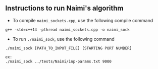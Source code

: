 ## Instructions to run Naimi's algorithm
- To compile `naimi_sockets.cpp`, use the following compile command

```
g++ -std=c++14 -pthread naimi_sockets.cpp -o naimi_sock
```

- To run `./naimi_sock`, use the following command
```
./naimi_sock [PATH_TO_INPUT_FILE] [STARTING PORT NUMBER]

ex:
./naimi_sock ../tests/Naimi/inp-params.txt 9000
```
